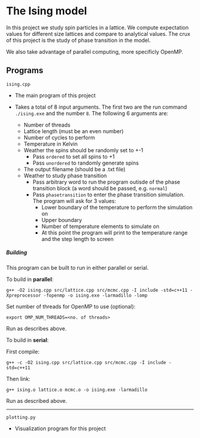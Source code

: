 # The Ising model
In this project we study spin particles in a lattice. We compute expectation values for different size lattices and compare to analytical values. The crux of this project is the study of phase transition in the model.

We also take advantage of parallel computing, more specificly OpenMP.

Programs
---
`ising.cpp`
- The main program of this project
- Takes a total of 8 input arguments. The first two are the run command `./ising.exe` and the number `8`. The following 6 arguments are:

  - Number of threads
  - Lattice length (must be an even number)
  - Number of cycles to perform
  - Temperature in Kelvin
  - Weather the spins should be randomly set to +-1
    - Pass `ordered` to set all spins to +1
    - Pass `unordered` to randomly generate spins
  - The output filename (should be a .txt file)
  - Weather to study phase transition
    - Pass arbitrary word to run the program outisde of the phase transition block (a word should be passed, e.g. `normal`)
    - Pass `phasetransition` to enter the phase transition simulation. The program will ask for 3 values:
      - Lower boundary of the temperature to perform the simulation on
      - Upper boundary
      - Number of temperature elements to simulate on
      - At this point the program will print to the temperature range and the step length to screen

##### Building

This program can be built to run in either parallel or serial.

To build in **parallel**:
```
g++ -O2 ising.cpp src/lattice.cpp src/mcmc.cpp -I include -std=c++11 -Xpreprocessor -fopenmp -o ising.exe -larmadillo -lomp
```
Set number of threads for OpenMP to use (optional):
```
export OMP_NUM_THREADS=<no. of threads>
```
Run as describes above.

To build in **serial**:

First compile:
```
g++ -c -O2 ising.cpp src/lattice.cpp src/mcmc.cpp -I include -std=c++11
```
Then link:
```
g++ ising.o lattice.o mcmc.o -o ising.exe -larmadillo
```
Run as described above.

---
`plotting.py`
- Visualization program for this project 
